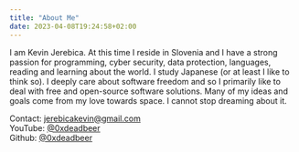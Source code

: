 ```yaml
---
title: "About Me"
date: 2023-04-08T19:24:58+02:00
---
```


I am Kevin Jerebica. At this time I reside in Slovenia and I have a strong passion for
programming, cyber security, data protection, languages, reading and learning about the world.
I study Japanese (or at least I like to think so). I deeply care about software
freedom and so I primarily like to deal with free and open-source software
solutions. Many of my ideas and goals come from my love towards space. I cannot
stop dreaming about it. 

Contact: jerebicakevin@gmail.com <br>
YouTube: [@0xdeadbeer](https://youtube.com/@0xdeadbeer) <br>
Github: [@0xdeadbeer](https://github.com/0xdeadbeer)
